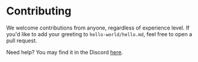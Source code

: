 # Contributing

We welcome contributions from anyone, regardless of experience level. If you'd like to add your greeting to `hello-world/hello.md`, feel free to open a pull request. 

Need help? You may find it in the Discord [here](https://discord.gg/reB4tvRZ2f).

